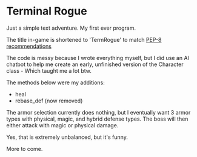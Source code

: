 # Terminal Rogue

Just a simple text adventure. My first ever program.

The title in-game is shortened to 'TermRogue' to match [PEP-8
recommendations](https://peps.python.org/pep-0008/)

The code is messy because I wrote everything myself, but I did use an AI chatbot
to help me create an early, unfinished version of the Character class - Which
taught me a lot btw.

The methods below were my additions:

- heal
- rebase_def (now removed) 

The armor selection currently does nothing, but I eventually want 3 armor types
with physical, magic, and hybrid defense types. The boss will then either attack
with magic or physical damage.

Yes, that is extremely unbalanced, but it's funny.

More to come.
